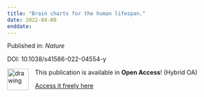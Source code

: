 ```yaml
---
title: "Brain charts for the human lifespan."
date: 2022-04-08
enddate:
---
```


Published in: *Nature*

DOI: 10.1038/s41586-022-04554-y

<img src="https://upload.wikimedia.org/wikipedia/commons/thumb/7/77/Open_Access_logo_PLoS_transparent.svg/800px-Open_Access_logo_PLoS_transparent.svg.png" alt="drawing" width="50" align="left"/> &nbsp;&nbsp;&nbsp;This publication is available in **Open Access**! (Hybrid OA)

&nbsp;&nbsp;&nbsp;[Access it freely here](https://www.nature.com/articles/s41586-022-04554-y.pdf
)

